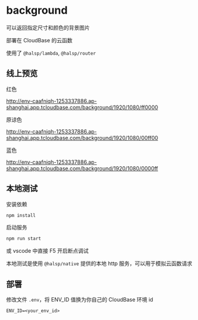 # background

可以返回指定尺寸和颜色的背景图片

部署在 CloudBase 的云函数

使用了 `@halsp/lambda`, `@halsp/router`

## 线上预览

红色

<http://env-caafniqh-1253337886.ap-shanghai.app.tcloudbase.com/background/1920/1080/ff0000>

原谅色

<http://env-caafniqh-1253337886.ap-shanghai.app.tcloudbase.com/background/1920/1080/00ff00>

蓝色

<http://env-caafniqh-1253337886.ap-shanghai.app.tcloudbase.com/background/1920/1080/0000ff>

## 本地测试

安装依赖

```sh
npm install
```

启动服务

```sh
npm run start
```

或 vscode 中直接 F5 开启断点调试

本地测试是使用 `@halsp/native` 提供的本地 http 服务，可以用于模拟云函数请求

## 部署

修改文件 `.env`，将 ENV_ID 值换为你自己的 CloudBase 环境 id

```
ENV_ID=<your_env_id>
```
